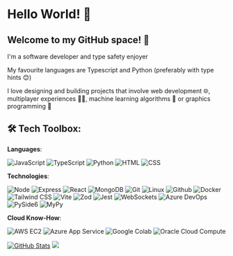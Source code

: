 # Hello World!  🚀

## Welcome to my GitHub space! 👋
I'm a software developer and type safety enjoyer

My favourite languages are Typescript and Python (preferably with type hints 😊)

I love designing and building projects that involve web development 🌐, multiplayer experiences 🤼‍♂️, machine learning algorithms 🤖 or graphics programming 🎨


## 🛠️ Tech Toolbox:
**Languages**:

![JavaScript](https://img.shields.io/badge/-JavaScript-F4DC1B?style=flat-square&logo=javascript&logoColor=white)
![TypeScript](https://img.shields.io/badge/-TypeScript-3178C6?style=flat-square&logo=typescript&logoColor=white)
![Python](https://img.shields.io/badge/-Python-3776AB?style=flat-square&logo=python&logoColor=white)
![HTML](https://img.shields.io/badge/-HTML-E34F26?style=flat-square&logo=html5&logoColor=white)
![CSS](https://img.shields.io/badge/-CSS-1572B6?style=flat-square&logo=css3&logoColor=white)

**Technologies**:

![Node](https://img.shields.io/badge/-Node.js-339933?style=flat-square&logo=node.js&logoColor=white)
![Express](https://img.shields.io/badge/-Express-000000?style=flat-square&logo=express&logoColor=white)
![React](https://img.shields.io/badge/-React-61DAFB?style=flat-square&logo=react&logoColor=white)
![MongoDB](https://img.shields.io/badge/-MongoDB-47A248?style=flat-square&logo=mongodb&logoColor=white)
![Git](https://img.shields.io/badge/-Git-F05032?style=flat-square&logo=git&logoColor=white)
![Linux](https://img.shields.io/badge/-Linux-FCC624?style=flat-square&logo=linux&logoColor=white)
![Github](https://img.shields.io/badge/-Github-181717?style=flat-square&logo=github&logoColor=white)
![Docker](https://img.shields.io/badge/-Docker-2496ED?style=flat-square&logo=docker&logoColor=white)
![Tailwind CSS](https://img.shields.io/badge/-Tailwind_CSS-38B2AC?style=flat-square&logo=tailwind-css&logoColor=white)
![Vite](https://img.shields.io/badge/-Vite-646CFF?style=flat-square&logo=vite&logoColor=white)
![Zod](https://img.shields.io/badge/-Zod-3068b7?style=flat-square)
![Jest](https://img.shields.io/badge/-Jest-C21325?style=flat-square&logo=jest&logoColor=white)
![WebSockets](https://img.shields.io/badge/-WebSockets-000000?style=flat-square)
![Azure DevOps](https://img.shields.io/badge/-Azure_DevOps-0078D7?style=flat-square&logo=azure-devops&logoColor=white)
![PySide6](https://img.shields.io/badge/-PySide6-3ECA4F?style=flat-square&logo=pyside&logoColor=white)
![MyPy](https://img.shields.io/badge/-MyPy-3776AB?style=flat-square&logo=mypy&logoColor=white)

**Cloud Know-How**:

![AWS EC2](https://img.shields.io/badge/-AWS_EC2-232F3E?style=flat-square&logo=amazon-aws&logoColor=white)
![Azure App Service](https://img.shields.io/badge/-Azure_App_Service-0089D6?style=flat-square&logo=microsoft-azure&logoColor=white)
![Google Colab](https://img.shields.io/badge/-Google_Colab-F9AB00?style=flat-square&logo=google-colab&logoColor=white)
![Oracle Cloud Compute](https://img.shields.io/badge/-Oracle_Cloud_Compute-F80000?style=flat-square&logo=oracle&logoColor=white)

[![GitHub Stats](https://github-readme-stats.vercel.app/api?username=slooi&hide_rank=true)](https://github.com/anuraghazra/github-readme-stats/)
  <img src="https://github-readme-stats.vercel.app/api/top-langs/?username=slooi&layout=compact" align=left/>
